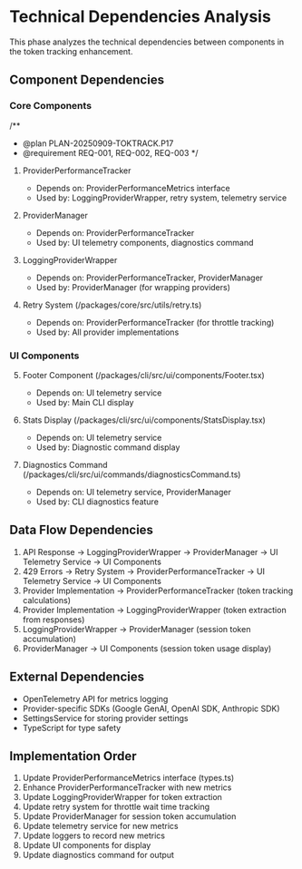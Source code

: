 # Technical Dependencies Analysis

This phase analyzes the technical dependencies between components in the token tracking enhancement.

## Component Dependencies

### Core Components
/**
 * @plan PLAN-20250909-TOKTRACK.P17
 * @requirement REQ-001, REQ-002, REQ-003
 */

1. ProviderPerformanceTracker 
   - Depends on: ProviderPerformanceMetrics interface
   - Used by: LoggingProviderWrapper, retry system, telemetry service

2. ProviderManager
   - Depends on: ProviderPerformanceTracker
   - Used by: UI telemetry components, diagnostics command

3. LoggingProviderWrapper
   - Depends on: ProviderPerformanceTracker, ProviderManager
   - Used by: ProviderManager (for wrapping providers)

4. Retry System (/packages/core/src/utils/retry.ts)
   - Depends on: ProviderPerformanceTracker (for throttle tracking)
   - Used by: All provider implementations

### UI Components

5. Footer Component (/packages/cli/src/ui/components/Footer.tsx)
   - Depends on: UI telemetry service
   - Used by: Main CLI display

6. Stats Display (/packages/cli/src/ui/components/StatsDisplay.tsx)
   - Depends on: UI telemetry service
   - Used by: Diagnostic command display

7. Diagnostics Command (/packages/cli/src/ui/commands/diagnosticsCommand.ts)
   - Depends on: UI telemetry service, ProviderManager
   - Used by: CLI diagnostics feature

## Data Flow Dependencies

1. API Response → LoggingProviderWrapper → ProviderManager → UI Telemetry Service → UI Components
2. 429 Errors → Retry System → ProviderPerformanceTracker → UI Telemetry Service → UI Components
3. Provider Implementation → ProviderPerformanceTracker (token tracking calculations)
4. Provider Implementation → LoggingProviderWrapper (token extraction from responses)
5. LoggingProviderWrapper → ProviderManager (session token accumulation)
6. ProviderManager → UI Components (session token usage display)

## External Dependencies

- OpenTelemetry API for metrics logging
- Provider-specific SDKs (Google GenAI, OpenAI SDK, Anthropic SDK)
- SettingsService for storing provider settings
- TypeScript for type safety

## Implementation Order

1. Update ProviderPerformanceMetrics interface (types.ts)
2. Enhance ProviderPerformanceTracker with new metrics
3. Update LoggingProviderWrapper for token extraction
4. Update retry system for throttle wait time tracking
5. Update ProviderManager for session token accumulation
6. Update telemetry service for new metrics
7. Update loggers to record new metrics
8. Update UI components for display
9. Update diagnostics command for output